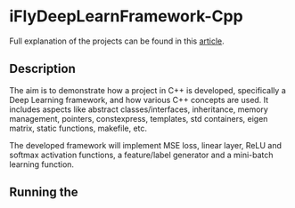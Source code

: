 # iFlyDeepLearnFramework-Cpp

Full explanation of the projects can be found in this [article](https://foundationsofdl.com/2022/02/12/neural-network-from-scratch-part-5-c-deep-learning-framework-implementation/).

## Description

The aim is to demonstrate how a project in C++ is developed, specifically a Deep Learning framework, and how various C++ concepts are used. It includes aspects like abstract classes/interfaces, inheritance, memory management, pointers, constexpress, templates, std containers, eigen matrix, static functions, makefile, etc.

The developed framework will implement MSE loss, linear layer, ReLU and softmax activation functions, a feature/label generator and a mini-batch learning function.

## Running the
